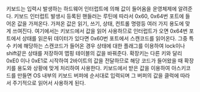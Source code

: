 키보드는 입력시 발생하는 하드웨어 인터럽트에 의해 값이 들어옴을 운영체제에 알려준다. 
키보드 인터럽트 발생시 등록된 핸들러는 루틴에 따라서 0x60, 0x64번 포트에 들어온 값을 가져온다. 
가져온 값은 읽기, 쓰기, 상태, 컨트롤 명령등 여러 가지 용도에 맞게 쓰여진다. 
여기에서는 키보드에서 값을 읽어 사용하므로 인터럽트가 오면 0x64번 포트에서 상태를 읽은뒤 데이터가 있다면 0x60번 포트에서 스캔코드를 읽어온다.
그중 특수 키에 해당하는 스캔코드가 들어온 경우 상태에 대한 플래그를 이용하여 lock이나 shift같은 상태를 저장하여 맵핑 테이블의 값을 바꿔준다.
확장키는 다른 키와 달리 0xE0 이나 0xE1로 시작하여 2바이트의 값을 전달하므로 해당 코드가 들어왔을 때 확장키를 용도와 상황에 맞게 처리하여 사용한다.
키보드에서 받은 값을 이용하여 아스키코드를 만들면 OS 내부의 키보드 버퍼에 순서대로 입력되며 그 버퍼의 값을 클럭에 따라서 주기적으로 읽어서 사용하게 된다. 
